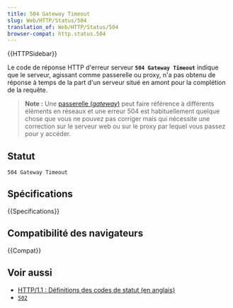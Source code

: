 ```yaml
---
title: 504 Gateway Timeout
slug: Web/HTTP/Status/504
translation_of: Web/HTTP/Status/504
browser-compat: http.status.504
---
```

{{HTTPSidebar}}

Le code de réponse HTTP d'erreur serveur **`504 Gateway Timeout`** indique que le serveur, agissant comme passerelle ou proxy, n'a pas obtenu de réponse à temps de la part d'un serveur situé en amont pour la complétion de la requête.

> **Note :** Une [passerelle (<i lang="en">gateway</i>)](https://fr.wikipedia.org/wiki/Passerelle_(informatique)) peut faire référence à différents éléments en réseaux et une erreur 504 est habituellement quelque chose que vous ne pouvez pas corriger mais qui nécessite une correction sur le serveur web ou sur le proxy par lequel vous passez pour y accéder.

## Statut

```
504 Gateway Timeout
```

## Spécifications

{{Specifications}}

## Compatibilité des navigateurs

{{Compat}}

## Voir aussi

- [HTTP/1.1&nbsp;: Définitions des codes de statut (en anglais)](https://www.w3.org/Protocols/rfc2616/rfc2616-sec10.html)
- [`502`](/fr/docs/Web/HTTP/Status/502)
